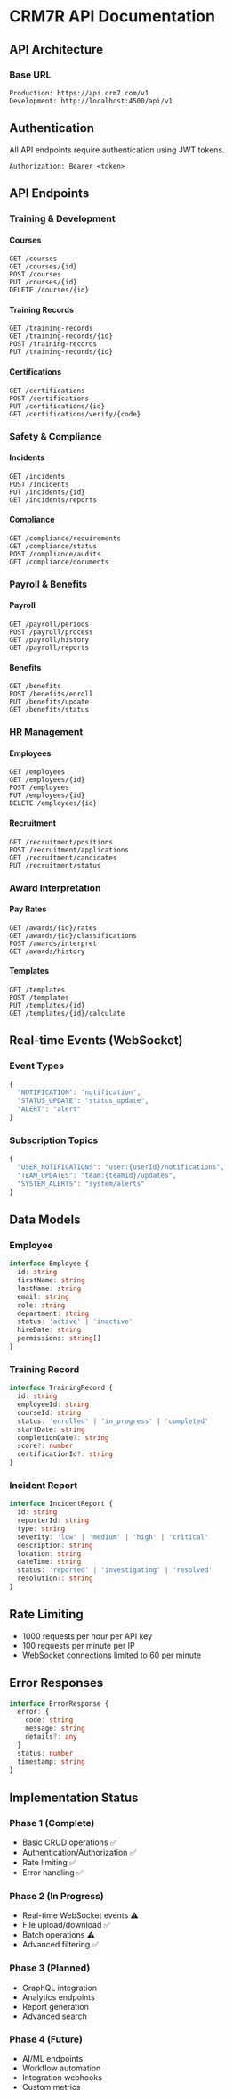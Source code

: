 # CRM7R API Documentation

## API Architecture

### Base URL

```
Production: https://api.crm7.com/v1
Development: http://localhost:4500/api/v1
```

## Authentication

All API endpoints require authentication using JWT tokens.

```http
Authorization: Bearer <token>
```

## API Endpoints

### Training & Development

#### Courses

```http
GET /courses
GET /courses/{id}
POST /courses
PUT /courses/{id}
DELETE /courses/{id}
```

#### Training Records

```http
GET /training-records
GET /training-records/{id}
POST /training-records
PUT /training-records/{id}
```

#### Certifications

```http
GET /certifications
POST /certifications
PUT /certifications/{id}
GET /certifications/verify/{code}
```

### Safety & Compliance

#### Incidents

```http
GET /incidents
POST /incidents
PUT /incidents/{id}
GET /incidents/reports
```

#### Compliance

```http
GET /compliance/requirements
GET /compliance/status
POST /compliance/audits
GET /compliance/documents
```

### Payroll & Benefits

#### Payroll

```http
GET /payroll/periods
POST /payroll/process
GET /payroll/history
GET /payroll/reports
```

#### Benefits

```http
GET /benefits
POST /benefits/enroll
PUT /benefits/update
GET /benefits/status
```

### HR Management

#### Employees

```http
GET /employees
GET /employees/{id}
POST /employees
PUT /employees/{id}
DELETE /employees/{id}
```

#### Recruitment

```http
GET /recruitment/positions
POST /recruitment/applications
GET /recruitment/candidates
PUT /recruitment/status
```

### Award Interpretation

#### Pay Rates

```http
GET /awards/{id}/rates
GET /awards/{id}/classifications
POST /awards/interpret
GET /awards/history
```

#### Templates

```http
GET /templates
POST /templates
PUT /templates/{id}
GET /templates/{id}/calculate
```

## Real-time Events (WebSocket)

### Event Types

```javascript
{
  "NOTIFICATION": "notification",
  "STATUS_UPDATE": "status_update",
  "ALERT": "alert"
}
```

### Subscription Topics

```javascript
{
  "USER_NOTIFICATIONS": "user:{userId}/notifications",
  "TEAM_UPDATES": "team:{teamId}/updates",
  "SYSTEM_ALERTS": "system/alerts"
}
```

## Data Models

### Employee

```typescript
interface Employee {
  id: string
  firstName: string
  lastName: string
  email: string
  role: string
  department: string
  status: 'active' | 'inactive'
  hireDate: string
  permissions: string[]
}
```

### Training Record

```typescript
interface TrainingRecord {
  id: string
  employeeId: string
  courseId: string
  status: 'enrolled' | 'in_progress' | 'completed'
  startDate: string
  completionDate?: string
  score?: number
  certificationId?: string
}
```

### Incident Report

```typescript
interface IncidentReport {
  id: string
  reporterId: string
  type: string
  severity: 'low' | 'medium' | 'high' | 'critical'
  description: string
  location: string
  dateTime: string
  status: 'reported' | 'investigating' | 'resolved'
  resolution?: string
}
```

## Rate Limiting

- 1000 requests per hour per API key
- 100 requests per minute per IP
- WebSocket connections limited to 60 per minute

## Error Responses

```typescript
interface ErrorResponse {
  error: {
    code: string
    message: string
    details?: any
  }
  status: number
  timestamp: string
}
```

## Implementation Status

### Phase 1 (Complete)

- Basic CRUD operations ✅
- Authentication/Authorization ✅
- Rate limiting ✅
- Error handling ✅

### Phase 2 (In Progress)

- Real-time WebSocket events ⚠️
- File upload/download ✅
- Batch operations ⚠️
- Advanced filtering ✅

### Phase 3 (Planned)

- GraphQL integration
- Analytics endpoints
- Report generation
- Advanced search

### Phase 4 (Future)

- AI/ML endpoints
- Workflow automation
- Integration webhooks
- Custom metrics
